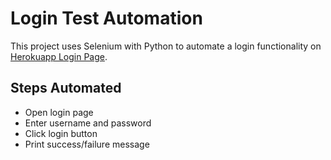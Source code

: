 # Login Test Automation

This project uses Selenium with Python to automate a login functionality on [Herokuapp Login Page](https://the-internet.herokuapp.com/login).

## Steps Automated
- Open login page
- Enter username and password
- Click login button
- Print success/failure message
